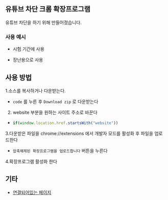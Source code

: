 ## 유튜브 차단 크롬 확장프로그램
유튜브 차단을 하기 위해 만들어졌습니다.

### **사용 예시**

- 시험 기간에 사용 

- 장난용으로 사용 

## 사용 방법
1.소스를 복사하거나 다운받는다.
  - ```code``` 를 누른 후 ```Download zip``` 로 다운받는다

2. website 부분을 원하는 사이트 주소로 바꾼다

 - ```javascript  
   if(window.location.href.startsWith("website")) 
   ```  
  
  
  
  
3.다운받은 파일을  chrome://extensions  에서 개발자 모드를 활성화 후 파일을 업로드한다

  - ``` 압축해제된 확장프로그램을 업로드합니다 ``` 버튼을 누른다

4.확장프로그램 활성화 한다

## 기타
- [연결되어있는 페이지](https://github.com/Quema100/no-youtube)




